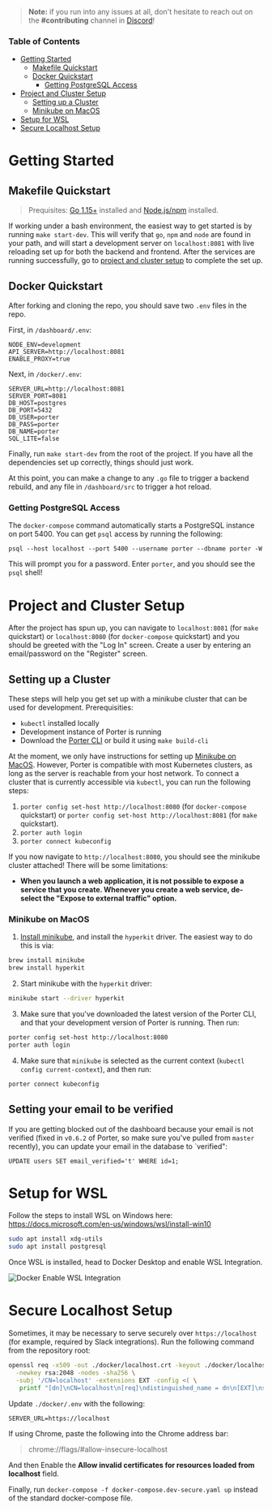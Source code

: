 > **Note:** if you run into any issues at all, don't hesitate to reach out on the **#contributing** channel in [Discord](https://discord.gg/GJynMR3KXK)!

### Table of Contents

- [Getting Started](#getting-started)
  - [Makefile Quickstart](#makefile-quickstart)
  - [Docker Quickstart](#docker-quickstart)
    - [Getting PostgreSQL Access](#getting-postgresql-access)
- [Project and Cluster Setup](#project-and-cluster-setup)
  - [Setting up a Cluster](#setting-up-a-cluster)
  - [Minikube on MacOS](#minikube-on-macos)
- [Setup for WSL](#setup-for-wsl)
- [Secure Localhost Setup](#secure-localhost-setup)

# Getting Started

## Makefile Quickstart

> Prequisites: [Go 1.15+](https://golang.org/doc/install) installed and [Node.js/npm](https://nodejs.org/en/download/) installed.

If working under a bash environment, the easiest way to get started is by running `make start-dev`. This will verify that `go`, `npm` and `node` are found in your path, and will start a development server on `localhost:8081` with live reloading set up for both the backend and frontend. After the services are running successfully, go to [project and cluster setup](#project-and-cluster-setup) to complete the set up. 

## Docker Quickstart

After forking and cloning the repo, you should save two `.env` files in the repo.

First, in `/dashboard/.env`:

```
NODE_ENV=development
API_SERVER=http://localhost:8081
ENABLE_PROXY=true
```

Next, in `/docker/.env`:

```
SERVER_URL=http://localhost:8081
SERVER_PORT=8081
DB_HOST=postgres
DB_PORT=5432
DB_USER=porter
DB_PASS=porter
DB_NAME=porter
SQL_LITE=false
```

Finally, run `make start-dev` from the root of the project. If you have all the dependencies set up correctly, things should just work.

At this point, you can make a change to any `.go` file to trigger a backend rebuild, and any file in `/dashboard/src` to trigger a hot reload.

### Getting PostgreSQL Access

The `docker-compose` command automatically starts a PostgreSQL instance on port 5400. You can get `psql` access by running the following:

`psql --host localhost --port 5400 --username porter --dbname porter -W`

This will prompt you for a password. Enter `porter`, and you should see the `psql` shell!

# Project and Cluster Setup

After the project has spun up, you can navigate to `localhost:8081` (for `make` quickstart) or `localhost:8080` (for `docker-compose` quickstart) and you should be greeted with the "Log In" screen. Create a user by entering an email/password on the "Register" screen. 

## Setting up a Cluster 

These steps will help you get set up with a minikube cluster that can be used for development. Prerequisities:

- `kubectl` installed locally
- Development instance of Porter is running
- Download the [Porter CLI](https://docs.porter.run/docs/cli-documentation#installation) or build it using `make build-cli`

At the moment, we only have instructions for setting up [Minikube on MacOS](#minikube-on-macos). However, Porter is compatible with most Kubernetes clusters, as long as the server is reachable from your host network. To connect a cluster that is currently accessible via `kubectl`, you can run the following steps:

1. `porter config set-host http://localhost:8080` (for `docker-compose` quickstart) or `porter config set-host http://localhost:8081` (for `make` quickstart). 
2. `porter auth login`
3. `porter connect kubeconfig` 

If you now navigate to `http://localhost:8080`, you should see the minikube cluster attached! There will be some limitations:

- **When you launch a web application, it is not possible to expose a service that you create. Whenever you create a web service, de-select the "Expose to external traffic" option.**

### Minikube on MacOS

1. [Install minikube](https://minikube.sigs.k8s.io/docs/start/), and install the `hyperkit` driver. The easiest way to do this is via:

```sh
brew install minikube
brew install hyperkit
```

2. Start minikube with the `hyperkit` driver:

```sh
minikube start --driver hyperkit
```

3. Make sure that you've downloaded the latest version of the Porter CLI, and that your development version of Porter is running. Then run:

```sh
porter config set-host http://localhost:8080
porter auth login
```

4. Make sure that `minikube` is selected as the current context (`kubectl config current-context`), and then run:

```sh
porter connect kubeconfig
```

## Setting your email to be verified

If you are getting blocked out of the dashboard because your email is not verified (fixed in `v0.6.2` of Porter, so make sure you've pulled from `master` recently), you can update your email in the database to `verified":

`UPDATE users SET email_verified='t' WHERE id=1;`

# Setup for WSL

Follow the steps to install WSL on Windows here: https://docs.microsoft.com/en-us/windows/wsl/install-win10

```sh
sudo apt install xdg-utils
sudo apt install postgresql
```

Once WSL is installed, head to Docker Desktop and enable WSL Integration.

![Docker Enable WSL Integration](https://i.imgur.com/QzMyxQx.png)

# Secure Localhost Setup

Sometimes, it may be necessary to serve securely over `https://localhost` (for example, required by Slack integrations). Run the following command from the repository root:

```sh
openssl req -x509 -out ./docker/localhost.crt -keyout ./docker/localhost.key \
  -newkey rsa:2048 -nodes -sha256 \
  -subj '/CN=localhost' -extensions EXT -config <( \
   printf "[dn]\nCN=localhost\n[req]\ndistinguished_name = dn\n[EXT]\nsubjectAltName=DNS:localhost\nkeyUsage=digitalSignature\nextendedKeyUsage=serverAuth")
```

Update `./docker/.env` with the following:

```
SERVER_URL=https://localhost
```

If using Chrome, paste the following into the Chrome address bar:

> chrome://flags/#allow-insecure-localhost

And then Enable the **Allow invalid certificates for resources loaded from localhost** field.

Finally, run `docker-compose -f docker-compose.dev-secure.yaml up` instead of the standard docker-compose file.
